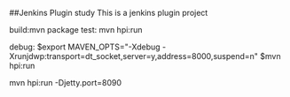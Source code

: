 ##Jenkins Plugin study
This is a jenkins plugin project

build:mvn package
test: mvn hpi:run

debug:
$export MAVEN_OPTS="-Xdebug -Xrunjdwp:transport=dt_socket,server=y,address=8000,suspend=n"
$mvn hpi:run

mvn hpi:run -Djetty.port=8090
